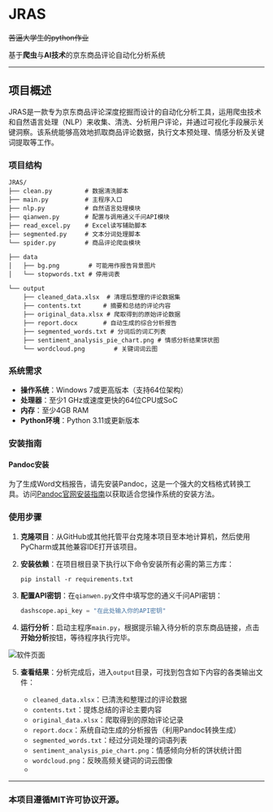 # JRAS
~~苦逼大学生的python作业~~

基于**爬虫**与**AI技术**的京东商品评论自动化分析系统

****

## 项目概述

JRAS是一款专为京东商品评论深度挖掘而设计的自动化分析工具，运用爬虫技术和自然语言处理（NLP）来收集、清洗、分析用户评论，并通过可视化手段展示关键洞察。该系统能够高效地抓取商品评论数据，执行文本预处理、情感分析及关键词提取等工作。

### 项目结构

```plaintext
JRAS/
├── clean.py         # 数据清洗脚本
├── main.py          # 主程序入口
├── nlp.py           # 自然语言处理模块
├── qianwen.py       # 配置与调用通义千问API模块
├── read_excel.py    # Excel读写辅助脚本
├── segmented.py     # 文本分词处理脚本
└── spider.py        # 商品评论爬虫模块

├── data
│   ├── bg.png        # 可能用作报告背景图片
│   └── stopwords.txt # 停用词表

└── output
    ├── cleaned_data.xlsx  # 清理后整理的评论数据集
    ├── contents.txt      # 摘要和总结的评论内容
    ├── original_data.xlsx # 爬取得到的原始评论数据
    ├── report.docx       # 自动生成的综合分析报告
    ├── segmented_words.txt # 分词后的词汇列表
    ├── sentiment_analysis_pie_chart.png # 情感分析结果饼状图
    └── wordcloud.png        # 关键词词云图
```

### 系统需求

- **操作系统**：Windows 7或更高版本（支持64位架构）
- **处理器**：至少1 GHz或速度更快的64位CPU或SoC
- **内存**：至少4GB RAM
- **Python环境**：Python 3.11或更新版本

### 安装指南

#### Pandoc安装

为了生成Word文档报告，请先安装Pandoc，这是一个强大的文档格式转换工具。访问[Pandoc官网安装指南](https://pandoc.org/installing.html)以获取适合您操作系统的安装方法。

### 使用步骤

1. **克隆项目**：从GitHub或其他托管平台克隆本项目至本地计算机，然后使用PyCharm或其他兼容IDE打开该项目。

2. **安装依赖**：在项目根目录下执行以下命令安装所有必需的第三方库：
   ```shell
   pip install -r requirements.txt
   ```

3. **配置API密钥**：在`qianwen.py`文件中填写您的通义千问API密钥：
   ```python
   dashscope.api_key = "在此处输入你的API密钥"
   ```
4. **运行分析**：启动主程序`main.py`，根据提示输入待分析的京东商品链接，点击**开始分析**按钮，等待程序执行完毕。

![软件页面](https://i.072333.xyz/file/9ad0fa06251562efa158b.png)

5. **查看结果**：分析完成后，进入`output`目录，可找到包含如下内容的各类输出文件：

   - `cleaned_data.xlsx`：已清洗和整理过的评论数据
   - `contents.txt`：提炼总结的评论主要内容
   - `original_data.xlsx`：爬取得到的原始评论记录
   - `report.docx`：系统自动生成的分析报告（利用Pandoc转换生成）
   - `segmented_words.txt`：经过分词处理的词语列表
   - `sentiment_analysis_pie_chart.png`：情感倾向分析的饼状统计图
   - `wordcloud.png`：反映高频关键词的词云图像
   - 
****
### 本项目遵循MIT许可协议开源。